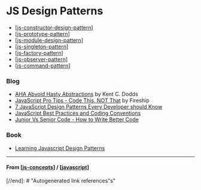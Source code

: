 # JS Design Patterns

- [[js-constructor-design-pattern]]
- [[js-prototype-pattern]]
- [[js-module-design-pattern]]
- [[js-singleton-pattern]]
- [[js-factory-pattern]]
- [[js-observer-pattern]]
- [[js-command-pattern]]

### Blog

- [AHA Abvoid Hasty Abstractions](https://www.youtube.com/watch?v=wuVy7rwkCfc) by Kent C. Dodds
- [JavaScript Pro Tips - Code This, NOT That](https://www.youtube.com/watch?v=Mus_vwhTCq0) by Fireship
- [7 JavaScript Design Patterns Every Developer should Know](https://codesource.io/javascript-design-patterns/)
- [JavaScript Best Practices and Coding Conventions](https://www.youtube.com/watch?v=RMN_bkZ1KM0)
- [Junior Vs Senior Code - How to Write Better Code](https://www.youtube.com/watch?v=g2nMKzhkvxw)

### Book

- [Learning Javascript Design Patterns](https://addyosmani.com/resources/essentialjsdesignpatterns/book/)

---

#### **From** [[js-concepts]] / [[javascript]]

[//begin]: # "Autogenerated link references for markdown compatibility"
[js-constructor-design-pattern]: js-constructor-design-pattern "Constructor Design Pattern"
[js-prototype-pattern]: js-prototype-pattern "Prototype Pattern"
[js-module-design-pattern]: js-module-design-pattern "Module Design Pattern"
[js-singleton-pattern]: js-singleton-pattern "Singleton Pattern"
[js-factory-pattern]: js-factory-pattern "Factory Pattern"
[js-observer-pattern]: js-observer-pattern "Observer Pattern"
[js-command-pattern]: js-command-pattern "Command Pattern"
[js-concepts]: ../js-concepts "JS Concepts"
[javascript]: ../../javascript "Javascript"
[//end]: # "Autogenerated link references"s"
